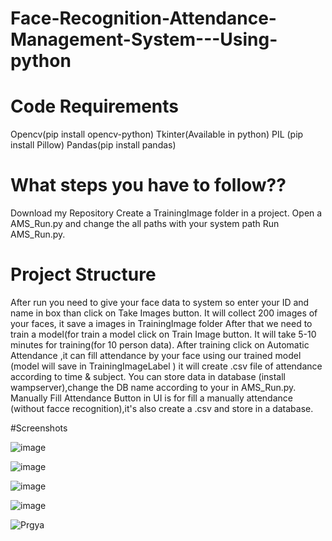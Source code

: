 # Face-Recognition-Attendance-Management-System---Using-python

# Code Requirements
Opencv(pip install opencv-python)
Tkinter(Available in python)
PIL (pip install Pillow)
Pandas(pip install pandas)

# What steps you have to follow??
Download my Repository
Create a TrainingImage folder in a project.
Open a AMS_Run.py and change the all paths with your system path
Run AMS_Run.py.

# Project Structure
After run you need to give your face data to system so enter your ID and name in box than click on Take Images button.
It will collect 200 images of your faces, it save a images in TrainingImage folder
After that we need to train a model(for train a model click on Train Image button.
It will take 5-10 minutes for training(for 10 person data).
After training click on Automatic Attendance ,it can fill attendance by your face using our trained model (model will save in TrainingImageLabel )
it will create .csv file of attendance according to time & subject.
You can store data in database (install wampserver),change the DB name according to your in AMS_Run.py.
Manually Fill Attendance Button in UI is for fill a manually attendance (without facce recognition),it's also create a .csv and store in a database.

#Screenshots

![image](https://github.com/Meeran-1998/Face-Recognition-Attendance-Management-System---Using-python/assets/149226875/aaacc1ec-c31f-4477-aeed-2e7474d4b46a)

![image](https://github.com/Meeran-1998/Face-Recognition-Attendance-Management-System---Using-python/assets/149226875/b6e53e04-ab30-4f8b-aca0-0860568a15eb)

![image](https://github.com/Meeran-1998/Face-Recognition-Attendance-Management-System---Using-python/assets/149226875/64a9f049-7e1f-443c-ba98-e618f2ce2063)

![image](https://github.com/Meeran-1998/Face-Recognition-Attendance-Management-System---Using-python/assets/149226875/4e0be1cd-1d0f-4ad9-bb5d-5f7abcaef1c7)

![Prgya](https://github.com/Meeran-1998/Face-Recognition-Attendance-Management-System---Using-python/assets/149226875/6ef20136-4e9b-49a3-8417-c06b807ef317)








